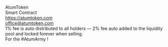 AtumToken<br>
Smart Contract <br>
https://atumtoken.com<br>
office@atumtoken.com<br>
1% fee is auto distributed to all holders — 2% fee auto added to the liquidity pool and locked forever when selling.<br>
For the #AtumArmy !
